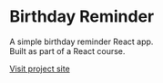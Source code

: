 # Birthday Reminder
A simple birthday reminder React app. 
 <br/>
Built as part of a React course.

[Visit project site](https://meital-birthday-reminder.netlify.app/)


